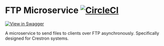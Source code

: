 # FTP Microservice [![CircleCI](https://circleci.com/gh/byuoitav/ftp-microservice.svg?style=svg)](https://circleci.com/gh/byuoitav/ftp-microservice)

[![View in Swagger](http://jessemillar.github.io/view-in-swagger-button/button.svg)](https://byuoitav.github.io/swagger-ui/?url=https://raw.githubusercontent.com/byuoitav/ftp-microservice/master/swagger.yml)

A microservice to send files to clients over FTP asynchronously. Specifically designed for Crestron systems.

